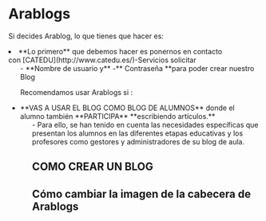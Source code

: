 
# Arablogs

Si decides Arablog, lo que tienes que hacer es:

<li>**Lo primero** que debemos hacer es ponernos en contacto con [CATEDU](http://www.catedu.es/)-Servicios solicitar 
<ul>
- **Nombre de usuario y**
-** Contraseña **para poder crear nuestro Blog

Recomendamos usar Arablogs si : 

<li>**VAS A USAR EL BLOG COMO BLOG DE ALUMNOS** donde el alumno también **PARTICIPA** **escribiendo artículos.**
<ul>
- Para ello, se han tenido en cuenta las necesidades específicas que presentan los alumnos en las diferentes etapas educativas y los profesores como gestores y administradores de su blog de aula.

## COMO CREAR UN BLOG







## Cómo cambiar la imagen de la cabecera de Arablogs

